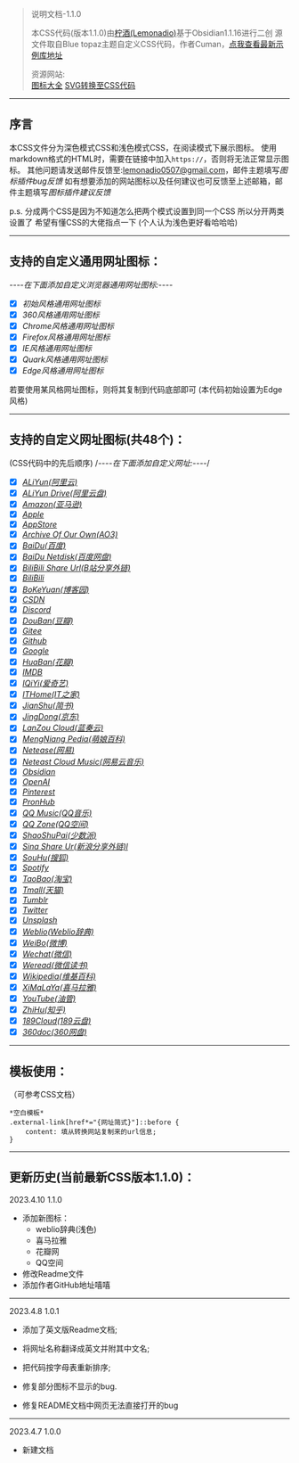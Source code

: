 > 说明文档-1.1.0
> 
> 本CSS代码(版本1.1.0)由[柠酒(Lemonadio)](https://github.com/lemonadio)基于Obsidian1.1.16进行二创
> 源文件取自Blue topaz主题自定义CSS代码，作者Cuman，[点我查看最新示例库地址](https://github.comcumanyBlue-topaz-examples)
> 
> 资源网站:  
> [图标大全](https://iconify.designicon-sets)
> [SVG转换至CSS代码](https://yoksel.github.iourl-encoder)

**************************************************
## 序言
本CSS文件分为深色模式CSS和浅色模式CSS，在阅读模式下展示图标。
使用markdown格式的HTML时，需要在链接中加入`https://`，否则将无法正常显示图标。
其他问题请发送邮件反馈至:lemonadio0507@gmail.com，邮件主题填写*图标插件bug反馈*
如有想要添加的网站图标以及任何建议也可反馈至上述邮箱，邮件主题填写*图标插件建议反馈*

p.s.
分成两个CSS是因为不知道怎么把两个模式设置到同一个CSS
所以分开两类设置了
希望有懂CSS的大佬指点一下
(个人认为浅色更好看哈哈哈)

**************************************************
## 支持的自定义通用网址图标：
*----在下面添加自定义浏览器通用网址图标:----*
- [x] *初始风格通用网址图标*
- [x] *360风格通用网址图标*
- [x] *Chrome风格通用网址图标*
- [x] *Firefox风格通用网址图标*
- [x] *IE风格通用网址图标*
- [x] *Quark风格通用网址图标*
- [x] *Edge风格通用网址图标*

若要使用某风格网址图标，则将其复制到代码底部即可
(本代码初始设置为Edge风格)

**************************************************
## 支持的自定义网址图标(共48个)：
(CSS代码中的先后顺序)
/*----在下面添加自定义网址:----*/
- [x] [*ALiYun(阿里云)*](http://www.aliyun.com)
- [x] [*ALiYun Drive(阿里云盘)*](https://www.aliyundrive.com/)
- [x] [*Amazon(亚马逊)*](https://www.amazon.com)
- [x] [*Apple*](https://www.apple.com)
- [x] [*AppStore*](https://apps.apple.com)
- [x] [*Archive Of Our Own(AO3)*](https://www.archiveofourown.com)
- [x] [*BaiDu(百度)*](https://www.baidu.com)
- [x] [*BaiDu Netdisk(百度网盘)*](https://pan.baidu.com)
- [x] [*BiliBili Share Url(B站分享外链)*](https://b23.tv)
- [x] [*BiliBili*](https://www.bilibili.com/)
- [x] [*BoKeYuan(博客园)*](https://www.cnblogs.com/)
- [x] [*CSDN*](https://csdn.net)
- [x] [*Discord*](https://discord.com)
- [x] [*DouBan(豆瓣)*](https://www.douban.com/)
- [x] [*Gitee*](https://gitee.com)
- [x] [*Github*](https://github.com)
- [x] [*Google*](https://www.google.com/)
- [x] [*HuaBan(花瓣)*](https://www.huaban.com)
- [x] [*IMDB*](https://www.imdb.com/)
- [x] [*IQiYi(爱奇艺)*](https://www.iqiyi.com/)
- [x] [*ITHome(IT之家)*](https://ithome.com)
- [x] [*JianShu(简书)*](https://www.jianshu.com/)
- [x] [*JingDong(京东)*](https://www.jd.com/)
- [x] [*LanZou Cloud(蓝奏云)*](https://www.lanzou.com)
- [x] [*MengNiang Pedia(萌娘百科)*](https://moegirl.org.cn)
- [x] [*Netease(网易)*](https://www.163.com)
- [x] [*Neteast Cloud Music(网易云音乐)*](https://music.163.com)
- [x] [*Obsidian*](https://obsidian.md)
- [x] [*OpenAI*](https://openai.com)
- [x] [*Pinterest*](https://www.pinterest.com/)
- [x] [*PronHub*](https://pornhub.com)
- [x] [*QQ Music(QQ音乐)*](https://y.qq.com)
- [x] [*QQ Zone(QQ空间)*](https://user.qzone.qq.com)
- [x] [*ShaoShuPai(少数派)*](https://sspai.com)
- [x] [*Sina Share Ur(新浪分享外链)l*](https://t.cn)
- [x] [*SouHu(搜狐)*](https://www.sohu.com)
- [x] [*Spotify*](https://open.spotify.com)
- [x] [*TaoBao(淘宝)*](https://www.taobao.com)
- [x] [*Tmall(天猫)*](https://www.tmall.com/)
- [x] [*Tumblr*](https://www.tumblr.com)
- [x] [*Twitter*](https://twitter.com/home)
- [x] [*Unsplash*](https://www.unsplash.com)
- [x] [*Weblio(Weblio辞典)*](https://www.weblio.jp)
- [x] [*WeiBo(微博)*](https://www.weibo.com)
- [x] [*Wechat(微信)*](https://weixin.qq.com/)
- [x] [*Weread(微信读书)*](https://weread.qq.com/)
- [x] [*Wikipedia(维基百科)*](https://www.wikipedia.com)
- [x] [*XiMaLaYa(喜马拉雅)*](https://www.ximalaya.com)
- [x] [*YouTube(油管)*](https://www.youtube.com)
- [x] [*ZhiHu(知乎)*](https://www.zhihu.com)
- [x] [*189Cloud(189云盘)*](https://cloud.189.cn)
- [x] [*360doc(360网盘)*](http://www.360doc.com/)

**************************************************
## 模板使用：
（可参考CSS文档）
```
*空白模板*  
.external-link[href*="{网址简式}"]::before {  
    content: 填从转换网站复制来的url信息;  
}

```

**************************************************
## 更新历史(当前最新CSS版本1.1.0)：
2023.4.10 1.1.0
- 添加新图标：
	- weblio辞典(浅色)
	- 喜马拉雅
	- 花瓣网
	- QQ空间
- 修改Readme文件
- 添加作者GitHub地址嘻嘻
---
2023.4.8  1.0.1
- 添加了英文版Readme文档;
- 将网址名称翻译成英文并附其中文名;
- 把代码按字母表重新排序;

- 修复部分图标不显示的bug.
- 修复README文档中网页无法直接打开的bug
---
2023.4.7  1.0.0
- 新建文档